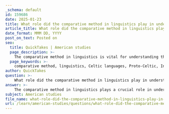 ```yaml
---
_schema: default
id: 159686
date: 2025-01-23
title: What role did the comparative method in linguistics play in understanding the evolution of Celtic languages?
article_title: What role did the comparative method in linguistics play in understanding the evolution of Celtic languages?
date_format: MMM DD, YYYY
post_on_text: Posted on
seo:
  title: QuickTakes | American studies
  page_description: >-
    The comparative method in linguistics is vital for understanding the evolution of Celtic languages, enabling the reconstruction of Proto-Celtic and tracing linguistic and cultural developments within the Indo-European family.
  page_keywords: >-
    comparative method, linguistics, Celtic languages, Proto-Celtic, Indo-European, language evolution, historical relationships, phonetics, grammar, cultural exchange, language families, Goidelic, Brythonic, preservation, heritage, Celtic civilization
author: QuickTakes
question: >-
    What role did the comparative method in linguistics play in understanding the evolution of Celtic languages?
answer: >-
    The comparative method in linguistics plays a crucial role in understanding the evolution of Celtic languages by allowing researchers to analyze and reconstruct the historical relationships among these languages and their connections to other Indo-European languages. This method involves examining similarities and differences in vocabulary, grammar, and phonetics, which helps linguists trace the development of languages over time.\n\nIn the context of Celtic studies, the comparative method is particularly significant for several reasons:\n\n1. **Reconstruction of Proto-Celtic**: By comparing the various Celtic languages, such as Irish, Scottish Gaelic, Welsh, and Breton, linguists can reconstruct aspects of Proto-Celtic, the common ancestor of these languages. This reconstruction provides insights into the linguistic features that were present before the languages diverged.\n\n2. **Understanding Language Families**: The Celtic languages are part of the larger Indo-European language family. The comparative method helps linguists identify the relationships between Celtic languages and other branches of Indo-European languages, revealing patterns of migration and cultural exchange among ancient peoples.\n\n3. **Tracing Linguistic Evolution**: The method allows for the identification of phonetic and grammatical changes that have occurred over time within the Celtic languages. For example, it can highlight how certain sounds or grammatical structures have evolved differently in the Goidelic (Irish and Scottish Gaelic) and Brythonic (Welsh and Breton) languages.\n\n4. **Cultural and Historical Context**: The comparative method not only aids in linguistic analysis but also provides a framework for understanding the cultural and historical contexts in which these languages developed. By examining linguistic features alongside archaeological and historical evidence, researchers can gain a more comprehensive view of Celtic civilization and identity.\n\n5. **Preservation of Heritage**: The insights gained from the comparative method are essential for the preservation and revival of Celtic languages. Understanding their historical development helps in efforts to maintain and promote these languages, which are vital components of Celtic heritage.\n\nIn summary, the comparative method in linguistics is indispensable for unraveling the complex history of Celtic languages, facilitating a deeper understanding of their evolution, relationships, and the cultural identities of the Celtic peoples.
subject: American studies
file_name: what-role-did-the-comparative-method-in-linguistics-play-in-understanding-the-evolution-of-celtic-languages.md
url: /learn/american-studies/questions/what-role-did-the-comparative-method-in-linguistics-play-in-understanding-the-evolution-of-celtic-languages
---
```


&nbsp;
